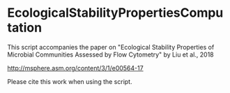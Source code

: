 # EcologicalStabilityPropertiesComputation

This script accompanies the paper on "Ecological Stability Properties of
Microbial Communities Assessed by Flow Cytometry" by Liu et al., 2018

http://msphere.asm.org/content/3/1/e00564-17

Please cite this work when using the script.
